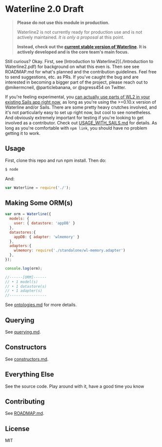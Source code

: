 # Waterline 2.0 Draft

> **Please do not use this module in production.**
>
> Waterline2 is not currently ready for production use and is not actively maintained.  _It is only a proposal_ at this point.
>
> **Instead, check out the [current stable version of Waterline](https://github.com/balderdashy/waterline).  It is actively developed and is the core team's main focus.**



Still curious?  Okay.  First, see [Introduction to Waterline2](./Introduction to Waterline2.pdf) for background on what this even is.  Then see see ROADMAP.md for what's planned and the contribution guidelines.  Feel free to send suggestions, etc. as PRs.  If you've caught the bug and are interested in becoming a bigger part of the project, please reach out to @mikermcneil, @particlebanana, or @sgress454 on Twitter.

If you're feeling experimental, you [can actually use parts of WL2 in your existing Sails app right now](./USAGE_WITH_SAILS), as long as you're using the >=0.10.x version of Waterline and/or Sails.  There are some pretty heavy crutches involved, and it's not particularly easy to set up right now, but cool to see nonetheless.  And obviously extremely important for testing if you're looking to get involved as a contributor.  Check out [USAGE_WITH_SAILS.md](./USAGE_WITH_SAILS.md) for details.  As long as you're comfortable with `npm link`, you should have no problem getting it to work.



## Usage

First, clone this repo and run npm install.  Then do:

```sh
$ node
```

And:

```js
var Waterline = require('./');
```

## Making Some ORM(s)

```js
var orm = Waterline({
  models: {
    user: { datastore: 'appDB' }
  },
  datastores:{
    appDB: { adapter: 'wlmemory' }
  },
  adapters:{
    wlmemory: require('./standalone/wl-memory.adapter')
  },
});

console.log(orm);

//------[ORM]------
// • 1 model(s)
// • 1 datastore(s)
// • 1 adapter(s)
//-----------------
```

See [ontologies.md](./docs/ontologies.md) for more details.


## Querying

See [querying.md](./docs/querying.md).

## Constructors

See [constructors.md](./docs/constructors.md).


## Everything Else

See the source code.  Play around with it, have a good time you know


## Contributing

See [ROADMAP.md](./ROADMAP.md).


## License

MIT
